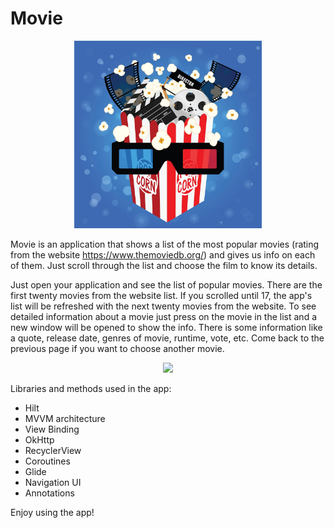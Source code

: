 # Movie

<p align="center">
  <img src="https://github.com/GreeenGoo/For_documentations/blob/main/Popular_movies/Popular_movies_icon.jpg?raw=true" width="300" height="300">
</p>

Movie is an application that shows a list of the most popular movies (rating from the website https://www.themoviedb.org/) and gives us info on each of them. Just scroll through the list and choose the film to know its details.


Just open your application and see the list of popular movies. There are the first twenty movies from the website list. If you scrolled until 17, the app's list will be refreshed with the next twenty movies from the website. To see detailed information about a movie just press on the movie in the list and a new window will be opened to show the info. There is some information like a quote, release date, genres of movie, runtime, vote, etc. Come back to the previous page if you want to choose another movie.

<p align="center">
  <img src="https://github.com/GreeenGoo/For_documentations/blob/main/Popular_movies/Popular_movies_video.gif?raw=true">
</p>

Libraries and methods used in the app:
+ Hilt
+ MVVM architecture
+ View Binding
+ OkHttp
+ RecyclerView
+ Coroutines
+ Glide
+ Navigation UI
+ Annotations 

Enjoy using the app!
